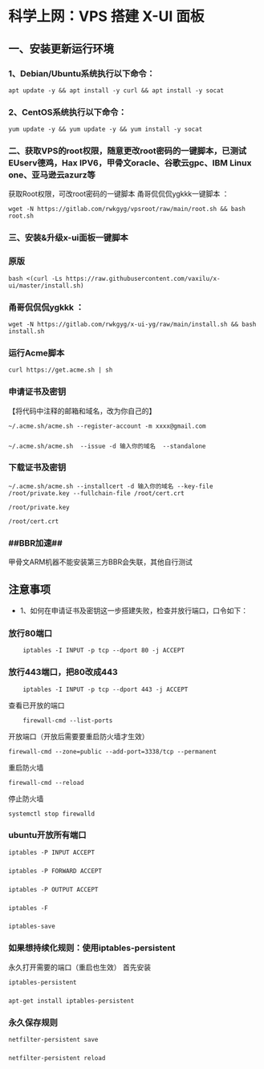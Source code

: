 # 科学上网：VPS 搭建 X-UI 面板

## 一、安装更新运行环境

### 1、Debian/Ubuntu系统执行以下命令：
    
    apt update -y && apt install -y curl && apt install -y socat
     
### 2、CentOS系统执行以下命令：

    yum update -y && yum update -y && yum install -y socat


### 二、获取VPS的root权限，随意更改root密码的一键脚本，已测试EUserv德鸡，Hax IPV6，甲骨文oracle、谷歌云gpc、IBM Linux one、亚马逊云azurz等
获取Root权限，可改root密码的一键脚本
甬哥侃侃侃ygkkk一键脚本 ：

    wget -N https://gitlab.com/rwkgyg/vpsroot/raw/main/root.sh && bash root.sh

### 三、安装&升级x-ui面板一键脚本
###
### 原版
    bash <(curl -Ls https://raw.githubusercontent.com/vaxilu/x-ui/master/install.sh)

### 甬哥侃侃侃ygkkk ：

    wget -N https://gitlab.com/rwkgyg/x-ui-yg/raw/main/install.sh && bash install.sh

### 运行Acme脚本

    curl https://get.acme.sh | sh
    
### 申请证书及密钥
【将代码中注释的邮箱和域名，改为你自己的】

    ~/.acme.sh/acme.sh --register-account -m xxxx@gmail.com
### 
    ~/.acme.sh/acme.sh  --issue -d 输入你的域名  --standalone
    
 ### 下载证书及密钥
 
    ~/.acme.sh/acme.sh --installcert -d 输入你的域名 --key-file /root/private.key --fullchain-file /root/cert.crt
 
    /root/private.key
    
    /root/cert.crt

### ##BBR加速##
甲骨文ARM机器不能安装第三方BBR会失联，其他自行测试

## 注意事项
- 1、如何在申请证书及密钥这一步搭建失败，检查并放行端口，口令如下：

### 放行80端口

        iptables -I INPUT -p tcp --dport 80 -j ACCEPT
        
### 放行443端口，把80改成443
        
        iptables -I INPUT -p tcp --dport 443 -j ACCEPT


查看已开放的端口

        firewall-cmd --list-ports
            
    
开放端口（开放后需要要重启防火墙才生效）

    firewall-cmd --zone=public --add-port=3338/tcp --permanent
    
重启防火墙

    firewall-cmd --reload
    
停止防火墙

    systemctl stop firewalld

### ubuntu开放所有端口

    iptables -P INPUT ACCEPT
###
    iptables -P FORWARD ACCEPT
###
    iptables -P OUTPUT ACCEPT
###
    iptables -F
###
    iptables-save
###
### 如果想持续化规则：使用iptables-persistent
永久打开需要的端口（重启也生效）
首先安装

    iptables-persistent
###
    apt-get install iptables-persistent

### 永久保存规则

    netfilter-persistent save
###
    netfilter-persistent reload
###
